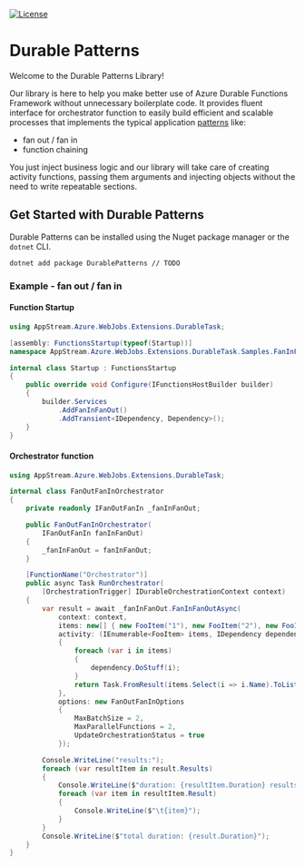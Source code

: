 [![License](https://img.shields.io/badge/license-apache-green)](https://github.com/ChilliCream/graphql-platform/blob/main/LICENSE)

# Durable Patterns
Welcome to the Durable Patterns Library!

Our library is here to help you make better use of Azure Durable Functions Framework without unnecessary boilerplate code. It provides fluent interface for orchestrator function to easily build efficient and scalable processes that implements the typical application [patterns](https://learn.microsoft.com/en-us/azure/azure-functions/durable/durable-functions-overview?tabs=csharp-inproc) like:
 - fan out / fan in
 - function chaining
 
You just inject business logic and our library will take care of creating activity functions, passing them arguments and injecting objects without the need to write repeatable sections.

## Get Started with Durable Patterns
Durable Patterns can be installed using the Nuget package manager or the `dotnet` CLI.

```
dotnet add package DurablePatterns // TODO
```

### Example - fan out / fan in

#### Function Startup
```csharp
using AppStream.Azure.WebJobs.Extensions.DurableTask;

[assembly: FunctionsStartup(typeof(Startup))]
namespace AppStream.Azure.WebJobs.Extensions.DurableTask.Samples.FanInFanOut;

internal class Startup : FunctionsStartup
{
    public override void Configure(IFunctionsHostBuilder builder)
    {
        builder.Services
            .AddFanInFanOut()
            .AddTransient<IDependency, Dependency>();
    }
}
```
#### Orchestrator function
```csharp
using AppStream.Azure.WebJobs.Extensions.DurableTask;

internal class FanOutFanInOrchestrator
{
    private readonly IFanOutFanIn _fanInFanOut;

    public FanOutFanInOrchestrator(
        IFanOutFanIn fanInFanOut)
    {
        _fanInFanOut = fanInFanOut;
    }

    [FunctionName("Orchestrator")]
    public async Task RunOrchestrator(
        [OrchestrationTrigger] IDurableOrchestrationContext context)
    {
        var result = await _fanInFanOut.FanInFanOutAsync(
            context: context,
            items: new[] { new FooItem("1"), new FooItem("2"), new FooItem("3"), new FooItem("4") },
            activity: (IEnumerable<FooItem> items, IDependency dependency) =>
            {
                foreach (var i in items)
                {
                    dependency.DoStuff(i);
                }
                return Task.FromResult(items.Select(i => i.Name).ToList());
            },
            options: new FanOutFanInOptions
            {
                MaxBatchSize = 2,
                MaxParallelFunctions = 2,
                UpdateOrchestrationStatus = true
            });

        Console.WriteLine("results:");
        foreach (var resultItem in result.Results)
        {
            Console.WriteLine($"duration: {resultItem.Duration} results:");
            foreach (var item in resultItem.Result)
            {
                Console.WriteLine($"\t{item}");
            }
        }
        Console.WriteLine($"total duration: {result.Duration}");
    }
}
```
